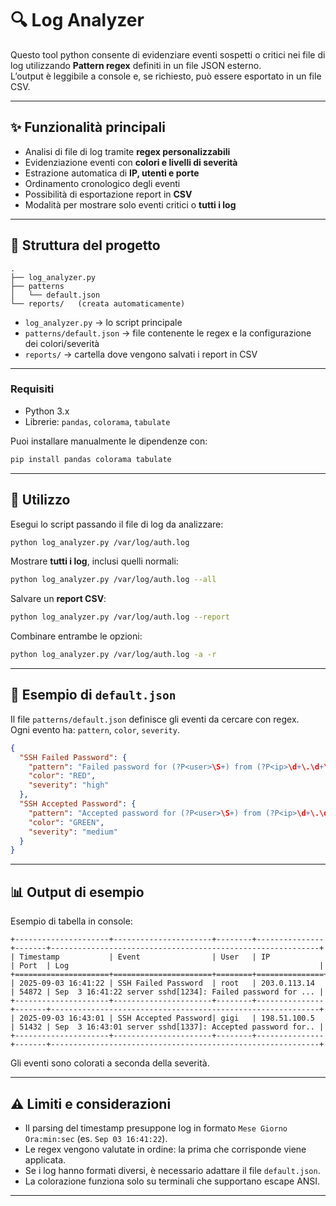 
# 🔍 Log Analyzer
Questo tool python consente di evidenziare eventi sospetti o critici nei file di log utilizzando **Pattern regex** definiti in un file JSON esterno.  
L’output è leggibile a console e, se richiesto, può essere esportato in un file CSV.

---

## ✨ Funzionalità principali
- Analisi di file di log tramite **regex personalizzabili**
- Evidenziazione eventi con **colori e livelli di severità**
- Estrazione automatica di **IP, utenti e porte**
- Ordinamento cronologico degli eventi
- Possibilità di esportazione report in **CSV**
- Modalità per mostrare solo eventi critici o **tutti i log**

---

## 📂 Struttura del progetto
```
.
├── log_analyzer.py
├── patterns
│   └── default.json
└── reports/   (creata automaticamente)
```

- `log_analyzer.py` → lo script principale  
- `patterns/default.json` → file contenente le regex e la configurazione dei colori/severità  
- `reports/` → cartella dove vengono salvati i report in CSV  

---

### Requisiti
- Python 3.x
- Librerie: `pandas`, `colorama`, `tabulate`

Puoi installare manualmente le dipendenze con:
```bash
pip install pandas colorama tabulate
```

---

## 🚀 Utilizzo

Esegui lo script passando il file di log da analizzare:
```bash
python log_analyzer.py /var/log/auth.log
```

Mostrare **tutti i log**, inclusi quelli normali:
```bash
python log_analyzer.py /var/log/auth.log --all
```

Salvare un **report CSV**:
```bash
python log_analyzer.py /var/log/auth.log --report
```

Combinare entrambe le opzioni:
```bash
python log_analyzer.py /var/log/auth.log -a -r
```

---

## 📝 Esempio di `default.json`
Il file `patterns/default.json` definisce gli eventi da cercare con regex.  
Ogni evento ha: `pattern`, `color`, `severity`.

```json
{
  "SSH Failed Password": {
    "pattern": "Failed password for (?P<user>\S+) from (?P<ip>\d+\.\d+\.\d+\.\d+) port (?P<port>\d+)",
    "color": "RED",
    "severity": "high"
  },
  "SSH Accepted Password": {
    "pattern": "Accepted password for (?P<user>\S+) from (?P<ip>\d+\.\d+\.\d+\.\d+) port (?P<port>\d+)",
    "color": "GREEN",
    "severity": "medium"
  }
}
```

---

## 📊 Output di esempio

Esempio di tabella in console:

```
+---------------------+----------------------+--------+---------------+-------+------------------------------------------------------------+
| Timestamp           | Event                | User   | IP            | Port  | Log                                                        |
+=====================+======================+========+===============+=======+============================================================+
| 2025-09-03 16:41:22 | SSH Failed Password  | root   | 203.0.113.14  | 54872 | Sep  3 16:41:22 server sshd[1234]: Failed password for ... |
+---------------------+----------------------+--------+---------------+-------+------------------------------------------------------------+
| 2025-09-03 16:43:01 | SSH Accepted Password| gigi   | 198.51.100.5  | 51432 | Sep  3 16:43:01 server sshd[1337]: Accepted password for.. |
+---------------------+----------------------+--------+---------------+-------+------------------------------------------------------------+
```

Gli eventi sono colorati a seconda della severità.

---

## ⚠️ Limiti e considerazioni
- Il parsing del timestamp presuppone log in formato `Mese Giorno Ora:min:sec` (es. `Sep 03 16:41:22`).
- Le regex vengono valutate in ordine: la prima che corrisponde viene applicata.
- Se i log hanno formati diversi, è necessario adattare il file `default.json`.
- La colorazione funziona solo su terminali che supportano escape ANSI.

---
